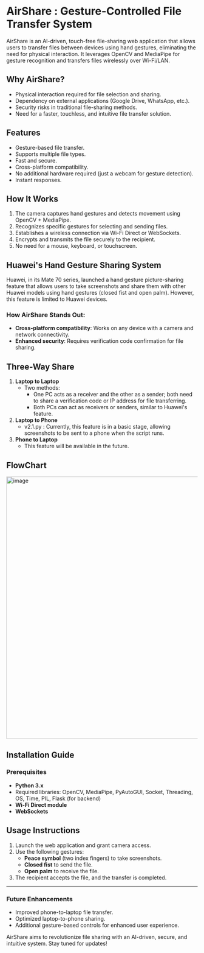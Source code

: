 # AirShare : Gesture-Controlled File Transfer System

AirShare is an AI-driven, touch-free file-sharing web application that allows users to transfer files between devices using hand gestures, eliminating the need for physical interaction. It leverages OpenCV and MediaPipe for gesture recognition and transfers files wirelessly over Wi-Fi/LAN.

## Why AirShare?
- Physical interaction required for file selection and sharing.
- Dependency on external applications (Google Drive, WhatsApp, etc.).
- Security risks in traditional file-sharing methods.
- Need for a faster, touchless, and intuitive file transfer solution.

## Features
- Gesture-based file transfer.
- Supports multiple file types.
- Fast and secure.
- Cross-platform compatibility.
- No additional hardware required (just a webcam for gesture detection).
- Instant responses.

## How It Works
1. The camera captures hand gestures and detects movement using OpenCV + MediaPipe.
2. Recognizes specific gestures for selecting and sending files.
3. Establishes a wireless connection via Wi-Fi Direct or WebSockets.
4. Encrypts and transmits the file securely to the recipient.
5. No need for a mouse, keyboard, or touchscreen.

## Huawei's Hand Gesture Sharing System
Huawei, in its Mate 70 series, launched a hand gesture picture-sharing feature that allows users to take screenshots and share them with other Huawei models using hand gestures (closed fist and open palm). However, this feature is limited to Huawei devices.

### How AirShare Stands Out:
- **Cross-platform compatibility**: Works on any device with a camera and network connectivity.
- **Enhanced security**: Requires verification code confirmation for file sharing.

## Three-Way Share
1. **Laptop to Laptop**
   - Two methods:
     - One PC acts as a receiver and the other as a sender; both need to share a verification code or IP address for file transferring.
     - Both PCs can act as receivers or senders, similar to Huawei's feature.
2. **Laptop to Phone**
   - v2.1.py : Currently, this feature is in a basic stage, allowing screenshots to be sent to a phone when the script runs.
3. **Phone to Laptop**
   - This feature will be available in the future.

## FlowChart 

<img width="689" alt="image" src="https://github.com/user-attachments/assets/f4fb5e1d-af29-4dff-acf1-db258627cf77" />



## Installation Guide
### Prerequisites
- **Python 3.x**
- Required libraries: OpenCV, MediaPipe, PyAutoGUI, Socket, Threading, OS, Time, PIL, Flask (for backend)
- **Wi-Fi Direct module**
- **WebSockets**

## Usage Instructions
1. Launch the web application and grant camera access.
2. Use the following gestures:
   - **Peace symbol** (two index fingers) to take screenshots.
   - **Closed fist** to send the file.
   - **Open palm** to receive the file.
3. The recipient accepts the file, and the transfer is completed.

---
### Future Enhancements
- Improved phone-to-laptop file transfer.
- Optimized laptop-to-phone sharing.
- Additional gesture-based controls for enhanced user experience.

AirShare aims to revolutionize file sharing with an AI-driven, secure, and intuitive system. Stay tuned for updates!

